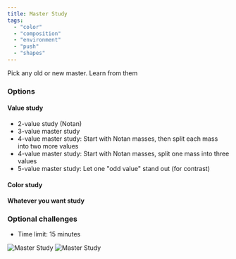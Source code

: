 ```yaml
---
title: Master Study
tags:
  - "color"
  - "composition"
  - "environment"
  - "push"
  - "shapes"
---
```


Pick any old or new master. Learn from them

### Options

#### Value study
- 2-value study (Notan)
- 3-value master study
- 4-value master study: Start with Notan masses, then split each mass into two more values
- 4-value master study: Start with Notan masses, split one mass into three values
- 5-value master study: Let one "odd value" stand out (for contrast)

#### Color study

#### Whatever you want study

### Optional challenges
- Time limit: 15 minutes

![Master Study](https://live.staticflickr.com/65535/51158576437_f22c668402_k.jpg)
![Master Study](https://live.staticflickr.com/65535/51160345885_5f41f7e394_k.jpg)
